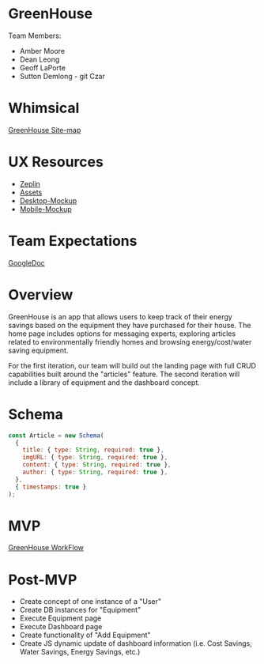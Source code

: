 # GreenHouse

Team Members:

- Amber Moore
- Dean Leong
- Geoff LaPorte
- Sutton Demlong - git Czar

# Whimsical

[GreenHouse Site-map](https://whimsical.com/DAFyM5GeQsxhFRbMy1o3vc)

# UX Resources

- [Zeplin](https://scene.zeplin.io/project/5f833bd744cc2c76806cf9d5)
- [Assets](https://drive.google.com/drive/folders/1oh87-jQwjmIavc8ufYE9hCJsMJByLfWa)
- [Desktop-Mockup](https://www.figma.com/proto/3naVRlnr4qOC9iqisHTDZV/p3b-Mid-Fidelity?node-id=475%3A2&viewport=292%2C1155%2C0.08796175569295883&scaling=min-zoom)
- [Mobile-Mockup](https://www.figma.com/proto/3naVRlnr4qOC9iqisHTDZV/p3b-Mid-Fidelity?node-id=551%3A9927&viewport=611%2C1489%2C0.13151338696479797&scaling=scale-down)

# Team Expectations

[GoogleDoc](https://docs.google.com/document/d/1qyXwMCpHjvtyT953FGs_HHTLHkv3G3pF0_bKpM_sebc/edit?usp=sharing)

# Overview

GreenHouse is an app that allows users to keep track of their energy savings based on the equipment they have purchased for their house. The home page includes options for messaging experts, exploring articles related to environmentally friendly homes and browsing energy/cost/water saving equipment.

For the first iteration, our team will build out the landing page with full CRUD capabilities built around the "articles" feature. The second iteration will include a library of equipment and the dashboard concept.

# Schema

```javascript
const Article = new Schema(
  {
    title: { type: String, required: true },
    imgURL: { type: String, required: true },
    content: { type: String, required: true },
    author: { type: String, required: true },
  },
  { timestamps: true }
);
```

# MVP

[GreenHouse WorkFlow](https://github.com/suttondemlong/green-house/projects/1)

# Post-MVP

- Create concept of one instance of a "User"
- Create DB instances for "Equipment"
- Execute Equipment page
- Execute Dashboard page
- Create functionality of "Add Equipment"
- Create JS dynamic update of dashboard information (i.e. Cost Savings, Water Savings, Energy Savings, etc.)
